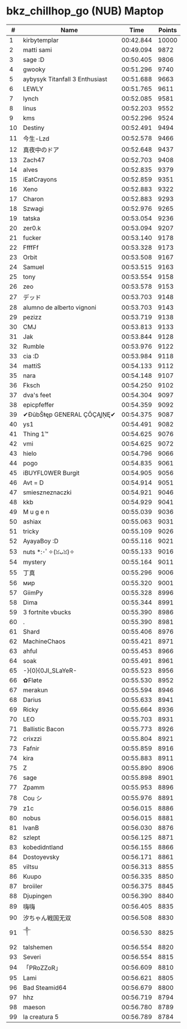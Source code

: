 # bkz_chillhop_go (NUB) Maptop

|  # | Name | Time | Points |
|-------------- | -------------- | -------------- | -------------- | 
| 1 | kirbytemplar | 00:42.844 | 10000 | 
| 2 | matti sami | 00:49.094 | 9872 | 
| 3 | sage :D | 00:50.405 | 9806 | 
| 4 | gwooky | 00:51.296 | 9740 | 
| 5 | aybysyk Titanfall 3 Enthusiast | 00:51.688 | 9663 | 
| 6 | LEWLY | 00:51.765 | 9611 | 
| 7 | lynch | 00:52.085 | 9581 | 
| 8 | linus | 00:52.203 | 9552 | 
| 9 | kms | 00:52.296 | 9524 | 
| 10 | Destiny | 00:52.491 | 9494 | 
| 11 | 今生-Lzd | 00:52.578 | 9466 | 
| 12 | 真夜中のドア | 00:52.648 | 9437 | 
| 13 | Zach47 | 00:52.703 | 9408 | 
| 14 | alves | 00:52.835 | 9379 | 
| 15 | iEatCrayons | 00:52.859 | 9351 | 
| 16 | Xeno | 00:52.883 | 9322 | 
| 17 | Charon | 00:52.883 | 9293 | 
| 18 | Szwagi | 00:52.976 | 9265 | 
| 19 | tatska | 00:53.054 | 9236 | 
| 20 | zer0.k | 00:53.094 | 9207 | 
| 21 | fucker | 00:53.140 | 9178 | 
| 22 | FfffFf | 00:53.328 | 9173 | 
| 23 | Orbit | 00:53.508 | 9167 | 
| 24 | Samuel | 00:53.515 | 9163 | 
| 25 | tony | 00:53.554 | 9158 | 
| 26 | zeo | 00:53.578 | 9153 | 
| 27 | デッド | 00:53.703 | 9148 | 
| 28 | alumno de alberto vignoni | 00:53.703 | 9143 | 
| 29 | pezizz | 00:53.719 | 9138 | 
| 30 | CMJ | 00:53.813 | 9133 | 
| 31 | Jak | 00:53.844 | 9128 | 
| 32 | Rumble | 00:53.976 | 9122 | 
| 33 | cia :D | 00:53.984 | 9118 | 
| 34 | mattiS | 00:54.133 | 9112 | 
| 35 | nara | 00:54.148 | 9107 | 
| 36 | Fksch | 00:54.250 | 9102 | 
| 37 | dva's feet | 00:54.304 | 9097 | 
| 38 | epicpfeffer | 00:54.359 | 9092 | 
| 39 | ✔ĐûbŠŧęp GENERAL ÇŌÇĄĮŅĘ✔ | 00:54.375 | 9087 | 
| 40 | ys1 | 00:54.491 | 9082 | 
| 41 | Thing 1™ | 00:54.625 | 9076 | 
| 42 | vmi | 00:54.625 | 9072 | 
| 43 | hielo | 00:54.796 | 9066 | 
| 44 | pogo | 00:54.835 | 9061 | 
| 45 | iBUYFL0WER Burgit | 00:54.905 | 9056 | 
| 46 | Avt = D | 00:54.914 | 9051 | 
| 47 | smieszneznaczki | 00:54.921 | 9046 | 
| 48 | kkb | 00:54.929 | 9041 | 
| 49 | M u g e n | 00:55.039 | 9036 | 
| 50 | ashiax | 00:55.063 | 9031 | 
| 51 | tricky | 00:55.109 | 9026 | 
| 52 | AyayaBoy :D | 00:55.116 | 9021 | 
| 53 | nuts *:･ﾟ✧(ꈍᴗꈍ)✧ | 00:55.133 | 9016 | 
| 54 | mystery | 00:55.164 | 9011 | 
| 55 | 丁真 | 00:55.296 | 9006 | 
| 56 | мир | 00:55.320 | 9001 | 
| 57 | GiimPy | 00:55.328 | 8996 | 
| 58 | Dima | 00:55.344 | 8991 | 
| 59 | 3 fortnite vbucks | 00:55.390 | 8986 | 
| 60 | . | 00:55.390 | 8981 | 
| 61 | Shard | 00:55.406 | 8976 | 
| 62 | MachineChaos | 00:55.421 | 8971 | 
| 63 | ahful | 00:55.453 | 8966 | 
| 64 | soak | 00:55.491 | 8961 | 
| 65 | -}{0}{0JI_SLaYeR- | 00:55.523 | 8956 | 
| 66 | ✿Fløte | 00:55.530 | 8952 | 
| 67 | merakun | 00:55.594 | 8946 | 
| 68 | Darius | 00:55.633 | 8941 | 
| 69 | Ricky | 00:55.664 | 8936 | 
| 70 | LEO | 00:55.703 | 8931 | 
| 71 | Ballistic Bacon | 00:55.773 | 8926 | 
| 72 | crixzzi | 00:55.804 | 8921 | 
| 73 | Fafnir | 00:55.859 | 8916 | 
| 74 | kira | 00:55.883 | 8911 | 
| 75 | Z | 00:55.890 | 8906 | 
| 76 | sage | 00:55.898 | 8901 | 
| 77 | Zpamm | 00:55.953 | 8896 | 
| 78 | Cou シ | 00:55.976 | 8891 | 
| 79 | z1c | 00:56.015 | 8886 | 
| 80 | nobus | 00:56.015 | 8881 | 
| 81 | IvanB | 00:56.030 | 8876 | 
| 82 | szlept | 00:56.125 | 8871 | 
| 83 | kobedidntland | 00:56.155 | 8866 | 
| 84 | Dostoyevsky | 00:56.171 | 8861 | 
| 85 | viltsu | 00:56.313 | 8855 | 
| 86 | Kuupo | 00:56.335 | 8850 | 
| 87 | broiiler | 00:56.375 | 8845 | 
| 88 | Djupingen | 00:56.390 | 8840 | 
| 89 | 嗨嗨 | 00:56.405 | 8835 | 
| 90 | 汐ちゃん戦国无双 | 00:56.508 | 8830 | 
| 91 | ༒ | 00:56.530 | 8825 | 
| 92 | talshemen | 00:56.554 | 8820 | 
| 93 | Severi | 00:56.554 | 8815 | 
| 94 | 「PRoZZoR」 | 00:56.609 | 8810 | 
| 95 | Lami | 00:56.621 | 8805 | 
| 96 | Bad Steamid64 | 00:56.679 | 8800 | 
| 97 | hhz | 00:56.719 | 8794 | 
| 98 | maeson | 00:56.780 | 8789 | 
| 99 | la creatura 5 | 00:56.789 | 8784 | 

